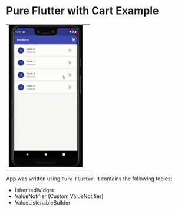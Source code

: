 # Pure Flutter with Cart Example

<div style="text-align: center">
    <table>
        <tr>
            <td style="text-align: center">
                    <img src="art/first_art.gif" width="200"/>
            </td>            
            <td style="text-align: center">
                    <img src=""art/second_art.gif" width="200"/>
            </td>    
        </tr>
    </table>
</div>

App was written using `Pure Flutter`. It contains the following topics:
- InheritedWidget
- ValueNotifier (Custom ValueNotifier)
- ValueListenableBuilder
